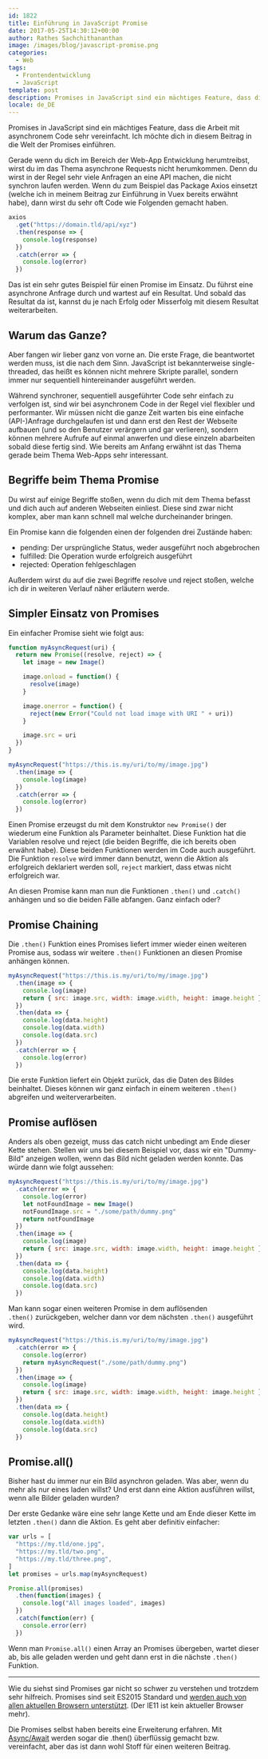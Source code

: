 ```yaml
---
id: 1822
title: Einführung in JavaScript Promise
date: 2017-05-25T14:30:12+00:00
author: Rathes Sachchithananthan
image: /images/blog/javascript-promise.png
categories:
  - Web
tags:
  - Frontendentwicklung
  - JavaScript
template: post
description: Promises in JavaScript sind ein mächtiges Feature, dass die Arbeit mit asynchronem Code sehr vereinfacht. Ich möchte dich in diesem Beitrag in die Welt der Promises einführen.
locale: de_DE
---
```


Promises in JavaScript sind ein mächtiges Feature, dass die Arbeit mit asynchronem Code sehr vereinfacht. Ich möchte dich in diesem Beitrag in die Welt der Promises einführen.

<!--more-->

Gerade wenn du dich im Bereich der Web-App Entwicklung herumtreibst, wirst du im das Thema asynchrone Requests nicht herumkommen. Denn du wirst in der Regel sehr viele Anfragen an eine API machen, die nicht synchron laufen werden. Wenn du zum Beispiel das Package Axios einsetzt (welche ich in meinem Beitrag zur Einführung in Vuex bereits erwähnt habe), dann wirst du sehr oft Code wie Folgenden gemacht haben.

```javascript
axios
  .get("https://domain.tld/api/xyz")
  .then(response => {
    console.log(response)
  })
  .catch(error => {
    console.log(error)
  })
```

Das ist ein sehr gutes Beispiel für einen Promise im Einsatz. Du führst eine asynchrone Anfrage durch und wartest auf ein Resultat. Und sobald das Resultat da ist, kannst du je nach Erfolg oder Misserfolg mit diesem Resultat weiterarbeiten.

## Warum das Ganze?

Aber fangen wir lieber ganz von vorne an. Die erste Frage, die beantwortet werden muss, ist die nach dem Sinn. JavaScript ist bekannterweise single-threaded, das heißt es können nicht mehrere Skripte parallel, sondern immer nur sequentiell hintereinander ausgeführt werden.

Während synchroner, sequentiell ausgeführter Code sehr einfach zu verfolgen ist, sind wir bei asynchronem Code in der Regel viel flexibler und performanter. Wir müssen nicht die ganze Zeit warten bis eine einfache (API-)Anfrage durchgelaufen ist und dann erst den Rest der Webseite aufbauen (und so den Benutzer verärgern und gar verlieren), sondern können mehrere Aufrufe auf einmal anwerfen und diese einzeln abarbeiten sobald diese fertig sind. Wie bereits am Anfang erwähnt ist das Thema gerade beim Thema Web-Apps sehr interessant.

## Begriffe beim Thema Promise

Du wirst auf einige Begriffe stoßen, wenn du dich mit dem Thema befasst und dich auch auf anderen Webseiten einliest. Diese sind zwar nicht komplex, aber man kann schnell mal welche durcheinander bringen.

Ein Promise kann die folgenden einen der folgenden drei Zustände haben:

- pending: Der ursprüngliche Status, weder ausgeführt noch abgebrochen
- fulfilled: Die Operation wurde erfolgreich ausgeführt
- rejected: Operation fehlgeschlagen

Außerdem wirst du auf die zwei Begriffe resolve und reject stoßen, welche ich dir in weiteren Verlauf näher erläutern werde.

## Simpler Einsatz von Promises

Ein einfacher Promise sieht wie folgt aus:

```javascript
function myAsyncRequest(uri) {
  return new Promise((resolve, reject) => {
    let image = new Image()

    image.onload = function() {
      resolve(image)
    }

    image.onerror = function() {
      reject(new Error("Could not load image with URI " + uri))
    }

    image.src = uri
  })
}

myAsyncRequest("https://this.is.my/uri/to/my/image.jpg")
  .then(image => {
    console.log(image)
  })
  .catch(error => {
    console.log(error)
  })
```

Einen Promise erzeugst du mit dem Konstruktor `new Promise()` der wiederum eine Funktion als Parameter beinhaltet. Diese Funktion hat die Variablen resolve und reject (die beiden Begriffe, die ich bereits oben erwähnt habe). Diese beiden Funktionen werden im Code auch ausgeführt. Die Funktion `resolve` wird immer dann benutzt, wenn die Aktion als erfolgreich deklariert werden soll, `reject` markiert, dass etwas nicht erfolgreich war.

An diesen Promise kann man nun die Funktionen `.then()` und `.catch()` anhängen und so die beiden Fälle abfangen. Ganz einfach oder?

## Promise Chaining

Die `.then()` Funktion eines Promises liefert immer wieder einen weiteren Promise aus, sodass wir weitere `.then()` Funktionen an diesen Promise anhängen können.

```javascript
myAsyncRequest("https://this.is.my/uri/to/my/image.jpg")
  .then(image => {
    console.log(image)
    return { src: image.src, width: image.width, height: image.height }
  })
  .then(data => {
    console.log(data.height)
    console.log(data.width)
    console.log(data.src)
  })
  .catch(error => {
    console.log(error)
  })
```

Die erste Funktion liefert ein Objekt zurück, das die Daten des Bildes beinhaltet. Dieses können wir ganz einfach in einem weiteren `.then()` abgreifen und weiterverarbeiten.

## Promise auflösen

Anders als oben gezeigt, muss das catch nicht unbedingt am Ende dieser Kette stehen. Stellen wir uns bei diesem Beispiel vor, dass wir ein "Dummy-Bild" anzeigen wollen, wenn das Bild nicht geladen werden konnte. Das würde dann wie folgt aussehen:

```javascript
myAsyncRequest("https://this.is.my/uri/to/my/image.jpg")
  .catch(error => {
    console.log(error)
    let notFoundImage = new Image()
    notFoundImage.src = "./some/path/dummy.png"
    return notFoundImage
  })
  .then(image => {
    console.log(image)
    return { src: image.src, width: image.width, height: image.height }
  })
  .then(data => {
    console.log(data.height)
    console.log(data.width)
    console.log(data.src)
  })
```

Man kann sogar einen weiteren Promise in dem auflösenden `.then()` zurückgeben, welcher dann vor dem nächsten `.then()` ausgeführt wird.

```javascript
myAsyncRequest("https://this.is.my/uri/to/my/image.jpg")
  .catch(error => {
    console.log(error)
    return myAsyncRequest("./some/path/dummy.png")
  })
  .then(image => {
    console.log(image)
    return { src: image.src, width: image.width, height: image.height }
  })
  .then(data => {
    console.log(data.height)
    console.log(data.width)
    console.log(data.src)
  })
```

## Promise.all()

Bisher hast du immer nur ein Bild asynchron geladen. Was aber, wenn du mehr als nur eines laden willst? Und erst dann eine Aktion ausführen willst, wenn alle Bilder geladen wurden?

Der erste Gedanke wäre eine sehr lange Kette und am Ende dieser Kette im letzten `.then()` dann die Aktion. Es geht aber definitiv einfacher:

```javascript
var urls = [
  "https://my.tld/one.jpg",
  "https://my.tld/two.png",
  "https://my.tld/three.png",
]
let promises = urls.map(myAsyncRequest)

Promise.all(promises)
  .then(function(images) {
    console.log("All images loaded", images)
  })
  .catch(function(err) {
    console.error(err)
  })
```

Wenn man `Promise.all()` einen Array an Promises übergeben, wartet dieser ab, bis alle geladen werden und geht dann erst in die nächste `.then()` Funktion.

---

Wie du siehst sind Promises gar nicht so schwer zu verstehen und trotzdem sehr hilfreich. Promises sind seit ES2015 Standard und [werden auch von allen aktuellen Browsern unterstützt](https://caniuse.com/#feat=promises). (Der IE11 ist kein aktueller Browser mehr).

Die Promises selbst haben bereits eine Erweiterung erfahren. Mit [Async/Await](https://developers.google.com/web/fundamentals/getting-started/primers/async-functions) werden sogar die .then() überflüssig gemacht bzw. vereinfacht, aber das ist dann wohl Stoff für einen weiteren Beitrag.
